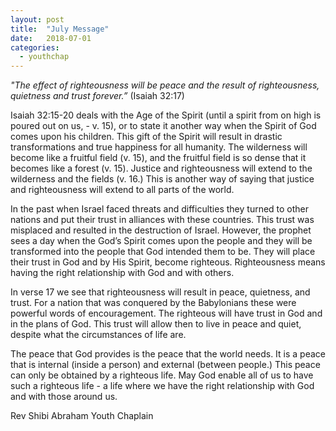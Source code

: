 ```yaml
---
layout: post
title:  "July Message"
date:   2018-07-01
categories: 
  - youthchap
---
```

_"The effect of righteousness will be peace and the result of righteousness, quietness and trust forever.”_ (Isaiah 32:17)

Isaiah 32:15-20 deals with the Age of the Spirit (until a spirit from on high is poured out on us, - v. 15), or to state it another way when the Spirit of God comes upon his children. This gift of the Spirit will result in drastic transformations and true happiness for all humanity. The wilderness will become like a fruitful field (v. 15), and the fruitful field is so dense that it becomes like a forest (v. 15). Justice and righteousness will extend to the wilderness and the fields (v. 16.) This is another way of saying that justice and righteousness will extend to all parts of the world. 


In the past when Israel faced threats and difficulties they turned to other nations and put their trust in alliances with these countries. This trust was misplaced and resulted in the destruction of Israel. However, the prophet sees a day when the God’s Spirit comes upon the people and they will be transformed into the people that God intended them to be. They will place their trust in God and by His Spirit, become righteous. Righteousness means having the right relationship with God and with others. 


In verse 17 we see that righteousness will result in peace, quietness, and trust. For a nation that was conquered by the Babylonians these were powerful words of encouragement. The righteous will have trust in God and in the plans of God. This trust will allow then to live in peace and quiet, despite what the circumstances of life are. 


The peace that God provides is the peace that the world needs. It is a peace that is internal (inside a person) and external (between people.) This peace can only be obtained by a righteous life. May God enable all of us to have such a righteous life - a life where we have the right relationship with God and with those around us. 

Rev Shibi Abraham
Youth Chaplain
